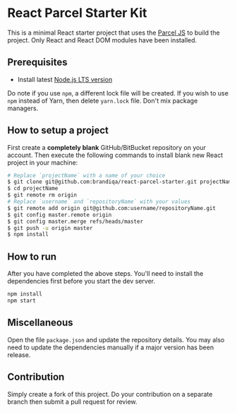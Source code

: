 # React Parcel Starter Kit

This is a minimal React starter project that uses the [Parcel JS](https://www.parceljs.org) to build the project. Only React and React DOM modules have been installed.

## Prerequisites

- Install latest [Node.js LTS version](https://nodejs.org/en/download/)

Do note if you use `npm`, a different lock file will be created. If you wish to use `npm` instead of Yarn, then delete `yarn.lock` file. Don't mix package managers.

## How to setup a project

First create a **completely blank** GitHub/BitBucket repository on your account. Then execute the following commands to install blank new React project in your machine:

```bash
# Replace `projectName` with a name of your choice
$ git clone git@github.com:brandiqa/react-parcel-starter.git projectName
$ cd projectName
$ git remote rm origin
# Replace `username` and `repositoryName` with your values
$ git remote add origin git@github.com:username/repositoryName.git
$ git config master.remote origin
$ git config master.merge refs/heads/master
$ git push -u origin master
$ npm install

```

## How to run

After you have completed the above steps. You'll need to install the dependencies first before you start the dev server.

```bash
npm install
npm start
```

## Miscellaneous

Open the file `package.json` and update the repository details. You may also need to update the dependencies manually if a major version has been release.

## Contribution

Simply create a fork of this project. Do your contribution on a separate branch then submit a pull request for review.
